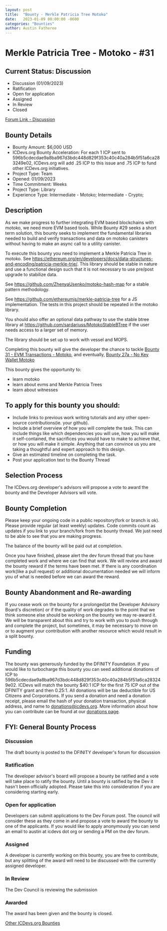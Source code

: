 ```yaml
---
layout: post
title:  "Bounty - Merkle Patricia Tree Motoko"
date:   2023-01-09 00:00:00 -0600
categories: "Bounties"
author: Austin Fatheree
---
```


# Merkle Patricia Tree - Motoko - #31

## Current Status: Discussion

* Discussion (01/09/2023)
* Ratification 
* Open for application
* Assigned 
* In Review 
* Closed 

[Forum Link - Discussion]()

## Bounty Details

* Bounty Amount: $6,000 USD 
* ICDevs.org Bounty Acceleration: For each 1 ICP sent to 596b5cdecdae9a8ba967d3bdc448d829f353c40c40a284b5f51a6ca283249e02, ICDevs.org will add  .25 ICP to this issue and .75 ICP to fund other ICDevs.org initiatives.
* Project Type: Team
* Opened: 01/09/2023
* Time Commitment: Weeks
* Project Type: Library
* Experience Type: Intermediate - Motoko; Intermediate - Crypto;

## Description

As we make progress to further integrating EVM based blockchains with motoko, we need more EVM based tools.  While Bounty #29 seeks a short term solution, this bounty seeks to implement the fundamental libraries needed to build and verify transactions and data on motoko canisters without having to make an async call to a utility canister.

To execute this bounty you need to implement a Merkle Patricia Tree in motoko.  See https://ethereum.org/en/developers/docs/data-structures-and-encoding/patricia-merkle-trie/. This library should be stable in nature and use a functional design such that it is not necessary to use pre/post upgrade to stabilize data.

See https://github.com/ZhenyaUsenko/motoko-hash-map for a stable pattern methodology.

See https://github.com/ethereumjs/merkle-patricia-tree for a JS implementation. The tests in this project should be repeated in the motoko library.

You should also offer an optional data pathway to use the stable btree library at https://github.com/sardariuss/MotokoStableBTree if the user needs access to a larger set of memory.

The library should be set up to work with vessel and MOPS.

Completing this bounty will give the developer the chance to tackle [Bounty 31 - EVM Transactions - Motoko](/bounties/2023/02/01/Merkle-Patricia-Trees-Motoko.html), and eventually, [Bounty 27a - No Key Wallet Motoko](/bounties/2022/09/14/NoKey-Wallet-Motoko.html)



This bounty gives the opportunity to:

* learn motoko
* learn about evms and Merkle Patricia Trees
* learn about witnesses

## To apply for this bounty you should:

* Include links to previous work writing tutorials and any other open-source contributions(ie. your github).
* Include a brief overview of how you will complete the task. This can include things like which dependencies you will use, how you will make it self-contained, the sacrifices you would have to make to achieve that, or how you will make it simple. Anything that can convince us you are taking a thoughtful and expert approach to this design.
* Give an estimated timeline on completing the task.
* Post your application text to the Bounty Thread

## Selection Process

The ICDevs.org developer's advisors will propose a vote to award the bounty and the Developer Advisors will vote.

## Bounty Completion

Please keep your ongoing code in a public repository(fork or branch is ok). Please provide regular (at least weekly) updates.  Code commits count as updates if you link to your branch/fork from the bounty thread.  We just need to be able to see that you are making progress.

The balance of the bounty will be paid out at completion.

Once you have finished, please alert the dev forum thread that you have completed work and where we can find that work.  We will review and award the bounty reward if the terms have been met.  If there is any coordination work(like a pull request) or additional documentation needed we will inform you of what is needed before we can award the reward.

## Bounty Abandonment and Re-awarding

If you cease work on the bounty for a prolonged(at the Developer Advisory Board's discretion) or if the quality of work degrades to the point that we think someone else should be working on the bounty we may re-award it.  We will be transparent about this and try to work with you to push through and complete the project, but sometimes, it may be necessary to move on or to augment your contribution with another resource which would result in a split bounty.

## Funding

The bounty was generously funded by the DFINITY Foundation. If you would like to turbocharge this bounty you can seed additional donations of ICP to 596b5cdecdae9a8ba967d3bdc448d829f353c40c40a284b5f51a6ca283249e02.  ICDevs will match the bounty $40:1 ICP for the first 75 ICP out of the DFINITY grant and then 0.25:1.  All donations will be tax deductible for US Citizens and Corporations.  If you send a donation and need a donation receipt, please email the hash of your donation transaction, physical address, and name to donations@icdevs.org.  More information about how you can contribute can be found at our [donations page](https://icdevs.org/donations.html).


## FYI: General Bounty Process

### Discussion

The draft bounty is posted to the DFINITY developer's forum for discussion

### Ratification

The developer advisor's board will propose a bounty be ratified and a vote will take place to ratify the bounty.  Until a bounty is ratified by the Dev it hasn't been officially adopted. Please take this into consideration if you are considering starting early.

### Open for application

Developers can submit applications to the Dev Forum post.  The council will consider these as they come in and propose a vote to award the bounty to one of the applicants.  If you would like to apply anonymously you can send an email to austin at icdevs dot org or sending a PM on the dev forum.

### Assigned

A developer is currently working on this bounty, you are free to contribute, but any splitting of the award will need to be discussed with the currently assigned developer.

### In Review

The Dev Council is reviewing the submission

### Awarded

The award has been given and the bounty is closed.



[Other ICDevs.org Bounties](https://icdevs.org/bounties.html)

